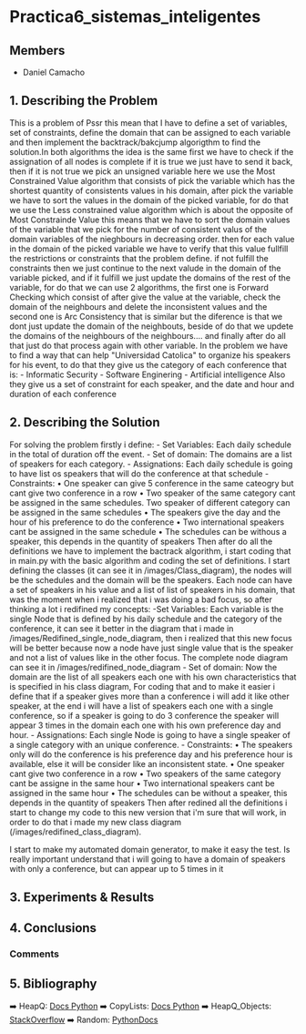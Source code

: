 # Practica6_sistemas_inteligentes
## Members

- Daniel Camacho

## 1. Describing the Problem
This is a problem of Pssr this mean that I have  to define  a set of variables, set of constraints, define the domain that can be assigned to each variable and then implement the backtrack/bakcjump algorigthm to find the solution.In both algorithms the idea is the same first we have to check if the assignation of all nodes is complete if it is true we just have to send it back, then if it is not true we pick an unsigned variable here we use the Most Constrained Value algorithm that consists of pick the variable which has the shortest quantity of consistents values in his domain, after pick the variable we have to sort the values in the domain of the picked variable, for do that we use the Less constrained value algorithm which is about the opposite of Most Constrainde Value this means that we have to sort the domain values of the variable that we pick for the number of consistent valus of the domain variables of the nieghbours in decreasing order. then for each value in the domain of the picked variable we have to verify that this value fullfill the restrictions or constraints that the problem define. if not fulfill the constraints then we just continue to the next valude in the domain of the variable picked, and if it fulfill we just update the domains of the rest of the variable, for do that we can use 2 algorithms, the first one is Forward Checking which consist of after give the value at the variable, check the domain of the neighbours and delete the inconsistent values and the second one is Arc Consistency that is similar but the diference is that we dont just update the domain of the neighbouts, beside of do that we updete the domains of the neighbours of the neighbours.... and finally after do all that just do that process again with other variable.
In the problem we have to find a way that can help "Universidad Catolica" to organize his speakers for his event, to do that they give us the category of each conference that is:
    - Informatic Security
    - Software Enginering
    - Artificial intelligence
Also they give us a set of constraint for each speaker, and the date and hour and duration of each conference

## 2. Describing the Solution
For solving the problem firstly i define:
    - Set Variables: Each daily schedule in the total of duration off the event.
    - Set of domain: The domains are a list of speakers for each category.
    - Assignations: Each daily schedule is going to have list os speakers that will do the conference at that schedule
    - Constraints:
        • One speaker can give 5 conference in the same cateogry but cant give two conference in a row 
        • Two speaker of the same category cant be assigned in the same schedules. Two speaker of different category can be assigned in the same schedules
        • The speakers give the day and the hour of his preference to do the conference
        • Two international speakers cant be assigned in the same schedule
        • The schedules can be withous a speaker, this depends in the quantity of speakers
Then after do all the definitions we have to implement the bactrack algorithm, i start coding that in main.py with the basic algorithm and coding the set of definitions.
I start defining the classes (it can see it in /images/Class_diagram), the nodes will be the schedules and the domain will be the speakers. Each node can have a set of speakers in his value and a list of list of speakers in his domain, that was the moment when i realized that i was doing a bad focus, so after thinking a lot i redifined my concepts:
    -Set Variables: Each variable is the single Node that is defined by his daily schedule and the category of the conference, it can see it better in the diagram that i made in /images/Redifined_single_node_diagram, then i realized that this new focus will be better because now a node have just  single value that is the speaker and not a list of values like in the other focus. The complete node diagram can see it in /images/redifined_node_diagram
    - Set of domain: Now the domain are the list of all speakers each one  with his own characteristics that is specified in his class diagram, For coding that and to make it easier i define that if a speaker gives more than a conference i will add it like other speaker, at the end i will have a list of speakers each one with a single conference, so if a speaker is going to do 3 conference the speaker will appear 3 times in the domain each one with his own preference day and hour.
    - Assignations: Each single Node is going to have a single speaker of a single category with an unique conference.
    - Constraints:
        • The speakers only will do the conference is his preference day and his preference hour is available, else it will be consider like an inconsistent state.
        • One speaker cant give two conference in a row
        • Two speakers of the same category cant be assigne in the same hour
        • Two international speakers cant be assigned in the same hour
        • The schedules can be without a speaker, this depends in the quantity of speakers
Then after redined all the definitions i start to change my code to this new version that i'm sure that will work, in order to do that i made my new class diagram (/images/redifined_class_diagram).

I start to make my automated domain generator, to make it easy the test. Is really important understand that i will going to have a domain of speakers with only a conference, but can appear up to 5 times in it

## 3. Experiments & Results

## 4. Conclusions

### Comments


## 5. Bibliography


➡️  HeapQ: [Docs Python][heapq]
➡️  CopyLists: [Docs Python][copy]
➡️  HeapQ_Objects: [StackOverflow][lessthan]
➡️  Random: [PythonDocs][random]


[heapq]: https://docs.python.org/3/library/heapq.html
[copy]: https://docs.python.org/3/library/copy.html?highlight=copy#module-copy
[lessthan]: https://stackoverflow.com/questions/49277168/issue-using-heapq-in-python-for-a-priority-list
[random]: https://docs.python.org/3/library/random.html#random.randrange